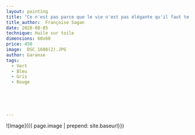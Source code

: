 ```yaml
---
layout: painting
title: "Ce n'est pas parce que le vie n'est pas élégante qu'il faut te conduire comme elle."        
title_author:  Françoise Sagan 
date: 2020-08-05
technique: Huile sur toile
dimensions: 60x60
price: 450
image:  DSC_1608(2).JPG
author: Garanse
tags:
  - Vert
  - Bleu
  - Gris
  - Rouge
  
  
  
  
  
---
```

![Image]({{ page.image | prepend: site.baseurl}})

